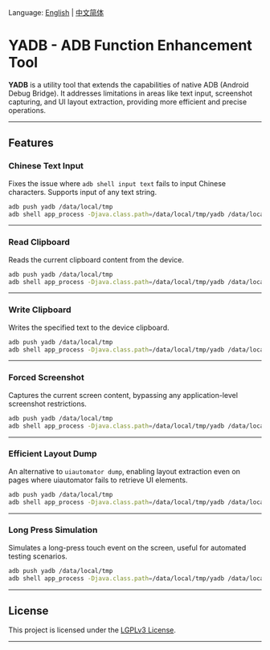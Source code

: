 Language: [English](https://github.com/ysbing/YADB/blob/master/README.md) | [中文简体](https://github.com/ysbing/YADB/blob/master/README_zh.md)

# YADB - ADB Function Enhancement Tool

**YADB** is a utility tool that extends the capabilities of native ADB (Android Debug Bridge). It addresses limitations in areas like text input, screenshot capturing, and UI layout extraction, providing more efficient and precise operations.

---

## Features

### Chinese Text Input

Fixes the issue where `adb shell input text` fails to input Chinese characters. Supports input of any text string.

```bash
adb push yadb /data/local/tmp
adb shell app_process -Djava.class.path=/data/local/tmp/yadb /data/local/tmp com.ysbing.yadb.Main -keyboard Hello, World
```

---

### Read Clipboard

Reads the current clipboard content from the device.

```bash
adb push yadb /data/local/tmp
adb shell app_process -Djava.class.path=/data/local/tmp/yadb /data/local/tmp com.ysbing.yadb.Main -readClipboard
```

---

### Write Clipboard

Writes the specified text to the device clipboard.

```bash
adb push yadb /data/local/tmp
adb shell app_process -Djava.class.path=/data/local/tmp/yadb /data/local/tmp com.ysbing.yadb.Main -writeClipboard TextContent
```

---

### Forced Screenshot

Captures the current screen content, bypassing any application-level screenshot restrictions.

```bash
adb push yadb /data/local/tmp
adb shell app_process -Djava.class.path=/data/local/tmp/yadb /data/local/tmp com.ysbing.yadb.Main -screenshot
```

---

### Efficient Layout Dump

An alternative to `uiautomator dump`, enabling layout extraction even on pages where uiautomator fails to retrieve UI elements.

```bash
adb push yadb /data/local/tmp
adb shell app_process -Djava.class.path=/data/local/tmp/yadb /data/local/tmp com.ysbing.yadb.Main -layout
```

---

### Long Press Simulation

Simulates a long-press touch event on the screen, useful for automated testing scenarios.

```bash
adb push yadb /data/local/tmp
adb shell app_process -Djava.class.path=/data/local/tmp/yadb /data/local/tmp com.ysbing.yadb.Main -touch 500 500 2000
```

---

## License

This project is licensed under the [LGPLv3 License](https://opensource.org/licenses/LGPL-3.0).

---

